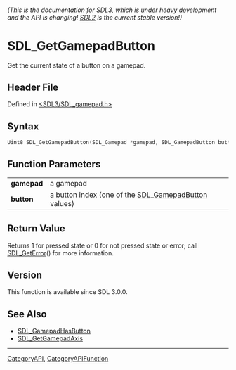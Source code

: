 ###### (This is the documentation for SDL3, which is under heavy development and the API is changing! [SDL2](https://wiki.libsdl.org/SDL2/) is the current stable version!)
# SDL_GetGamepadButton

Get the current state of a button on a gamepad.

## Header File

Defined in [<SDL3/SDL_gamepad.h>](https://github.com/libsdl-org/SDL/blob/main/include/SDL3/SDL_gamepad.h)

## Syntax

```c
Uint8 SDL_GetGamepadButton(SDL_Gamepad *gamepad, SDL_GamepadButton button);

```

## Function Parameters

|                 |                                                                           |
| --------------- | ------------------------------------------------------------------------- |
| **gamepad**     | a gamepad                                                                 |
| **button**      | a button index (one of the [SDL_GamepadButton](SDL_GamepadButton) values) |

## Return Value

Returns 1 for pressed state or 0 for not pressed state or error; call
[SDL_GetError](SDL_GetError)() for more information.

## Version

This function is available since SDL 3.0.0.

## See Also

- [SDL_GamepadHasButton](SDL_GamepadHasButton)
- [SDL_GetGamepadAxis](SDL_GetGamepadAxis)

----
[CategoryAPI](CategoryAPI), [CategoryAPIFunction](CategoryAPIFunction)

